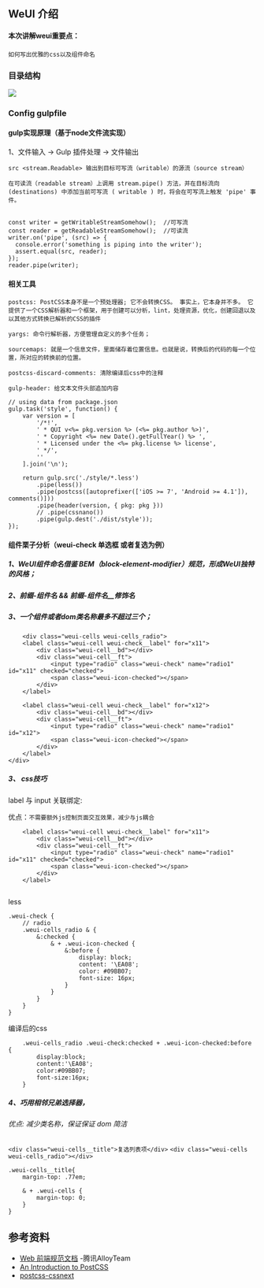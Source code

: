 ## WeUI 介绍

#### 本次讲解weui重要点：

 `如何写出优雅的css以及组件命名`
  

### 目录结构
![](https://pic.36krcnd.com/avatar/201709/30055455/yvqynz0lsvc2l154.jpeg)


### Config gulpfile 	


#### gulp实现原理（基于node文件流实现）

1、文件输入 → Gulp 插件处理 → 文件输出

`src <stream.Readable> 输出到目标可写流（writable）的源流（source stream）`

`在可读流（readable stream）上调用 stream.pipe() 方法，并在目标流向 (destinations) 中添加当前可写流 ( writable ) 时，将会在可写流上触发 'pipe' 事件。`
```

const writer = getWritableStreamSomehow();  //可写流
const reader = getReadableStreamSomehow();  //可读流
writer.on('pipe', (src) => {
  console.error('something is piping into the writer');
  assert.equal(src, reader);
});
reader.pipe(writer);

```


#### 相关工具

`postcss: PostCSS本身不是一个预处理器; 它不会转换CSS。 事实上，它本身并不多。 它提供了一个CSS解析器和一个框架，用于创建可以分析，lint，处理资源，优化，创建回退以及以其他方式转换已解析的CSS的插件`

`yargs: 命令行解析器，方便管理自定义的多个任务；`

`sourcemaps: 就是一个信息文件，里面储存着位置信息。也就是说，转换后的代码的每一个位置，所对应的转换前的位置。`

`postcss-discard-comments: 清除编译后css中的注释 `
 
`gulp-header: 给文本文件头部追加内容 `

```
// using data from package.json 
gulp.task('style', function() {
    var version = [
        '/*!',
        ' * QUI v<%= pkg.version %> (<%= pkg.author %>)',
        ' * Copyright <%= new Date().getFullYear() %> ',
        ' * Licensed under the <%= pkg.license %> license',
        ' */',
        ''
    ].join('\n');

    return gulp.src('./style/*.less')
        .pipe(less())
        .pipe(postcss([autoprefixer(['iOS >= 7', 'Android >= 4.1']), comments()]))
        .pipe(header(version, { pkg: pkg }))
        // .pipe(cssnano())
        .pipe(gulp.dest('./dist/style'));
});
```

#### 组件栗子分析（weui-check 单选框 或者复选为例）

##### 1、WeUI组件命名借鉴 BEM（block-element-modifier）规范，形成WeUI独特的风格；

##### 2、前缀-组件名 && 前缀-组件名__修饰名

##### 3、一个组件或者dom类名称最多不超过三个；


```	
    <div class="weui-cells weui-cells_radio">
    <label class="weui-cell weui-check__label" for="x11">
        <div class="weui-cell__bd"></div>
        <div class="weui-cell__ft">
            <input type="radio" class="weui-check" name="radio1" id="x11" checked="checked">
            <span class="weui-icon-checked"></span>
        </div>
    </label>

    <label class="weui-cell weui-check__label" for="x12">
        <div class="weui-cell__bd"></div>
        <div class="weui-cell__ft">
            <input type="radio" class="weui-check" name="radio1" id="x12">
            <span class="weui-icon-checked"></span>
        </div>
    </label>
</div>
```

##### 3、 css技巧

label 与 input 关联绑定:

优点：`不需要额外js控制页面交互效果，减少与js耦合`


```
    <label class="weui-cell weui-check__label" for="x11">
        <div class="weui-cell__bd"></div>
        <div class="weui-cell__ft">
            <input type="radio" class="weui-check" name="radio1" id="x11" checked="checked">
            <span class="weui-icon-checked"></span>
        </div>
    </label>
     
```

less
```
.weui-check {
    // radio
    .weui-cells_radio & {
        &:checked {
            & + .weui-icon-checked {
                &:before {
                    display: block;
                    content: '\EA08';
                    color: #09BB07;
                    font-size: 16px;
                }
            }
        }
    }
}
```

编译后的css
```
    .weui-cells_radio .weui-check:checked + .weui-icon-checked:before {
        display:block;
        content:'\EA08';
        color:#09BB07;
        font-size:16px;
    } 
```


##### 4、巧用相邻兄弟选择器， 
###### 优点: 减少类名称，保证保证 dom 简洁


`<div class="weui-cells__title">复选列表项</div>`
`<div class="weui-cells weui-cells_radio"></div>`

```	
.weui-cells__title{
    margin-top: .77em;
    
    & + .weui-cells {
        margin-top: 0;
    }
}
```


## 参考资料

- [Web 前端规范文档](http://alloyteam.github.io/CodeGuide/) -腾讯AlloyTeam
- [An Introduction to PostCSS](https://www.sitepoint.com/an-introduction-to-postcss/) 
- [postcss-cssnext](http://cssnext.io/usage/)







